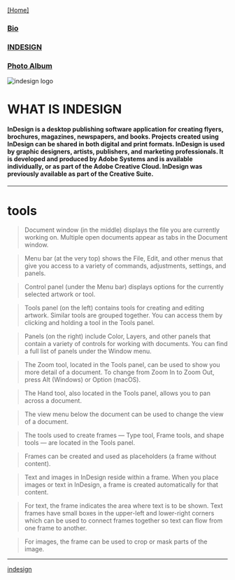 [[Home]](index.md)

### [Bio](bio.md)

### [INDESIGN](Topic.md "indesign")
  
### [Photo Album](Photoalbum.md)

![indesign logo](https://upload.wikimedia.org/wikipedia/commons/4/48/Adobe_InDesign_CC_icon.svg)

# WHAT IS INDESIGN

#### InDesign is a desktop publishing software application for creating flyers, brochures, magazines, newspapers, and books. Projects created using InDesign can be shared in both digital and print formats. InDesign is used by graphic designers, artists, publishers, and marketing professionals. It is developed and produced by Adobe Systems and is available individually, or as part of the Adobe Creative Cloud. InDesign was previously available as part of the Creative Suite.
---
# tools
> Document window (in the middle) displays the file you are currently working on. Multiple open documents appear as tabs in the Document window.

> Menu bar (at the very top) shows the File, Edit, and other menus that give you access to a variety of commands, adjustments, settings, and panels.

> Control panel (under the Menu bar) displays options for the currently selected artwork or tool.

> Tools panel (on the left) contains tools for creating and editing artwork. Similar tools are grouped together. You can access them by clicking and holding a tool in the Tools panel.

> Panels (on the right) include Color, Layers, and other panels that contain a variety of controls for working with documents. You can find a full list of panels under the Window menu.

> The Zoom tool, located in the Tools panel, can be used to show you more detail of a document. To change from Zoom In to Zoom Out, press Alt (Windows) or Option (macOS).

> The Hand tool, also located in the Tools panel, allows you to pan across a document.

> The view menu below the document can be used to change the view of a document.
 
> The tools used to create frames — Type tool, Frame tools, and shape tools — are located in the Tools panel.

> Frames can be created and used as placeholders (a frame without content).

> Text and images in InDesign reside within a frame. When you place images or text in InDesign, a frame is created automatically for that content.

> For text, the frame indicates the area where text is to be shown. Text frames have small boxes in the upper-left and lower-right corners which can be used to connect frames together so text can flow from one frame to another.

> For images, the frame can be used to crop or mask parts of the image.
---
[indesign](https://www.youtube.com/watch?v=AshfNo-i8Ws&sns=em)

